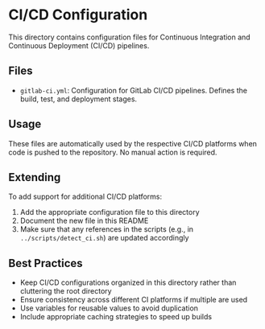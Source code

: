 # CI/CD Configuration

This directory contains configuration files for Continuous Integration and Continuous Deployment (CI/CD) pipelines.

## Files

- `gitlab-ci.yml`: Configuration for GitLab CI/CD pipelines. Defines the build, test, and deployment stages.

## Usage

These files are automatically used by the respective CI/CD platforms when code is pushed to the repository. No manual action is required.

## Extending

To add support for additional CI/CD platforms:

1. Add the appropriate configuration file to this directory
2. Document the new file in this README
3. Make sure that any references in the scripts (e.g., in `../scripts/detect_ci.sh`) are updated accordingly

## Best Practices

- Keep CI/CD configurations organized in this directory rather than cluttering the root directory
- Ensure consistency across different CI platforms if multiple are used
- Use variables for reusable values to avoid duplication
- Include appropriate caching strategies to speed up builds
